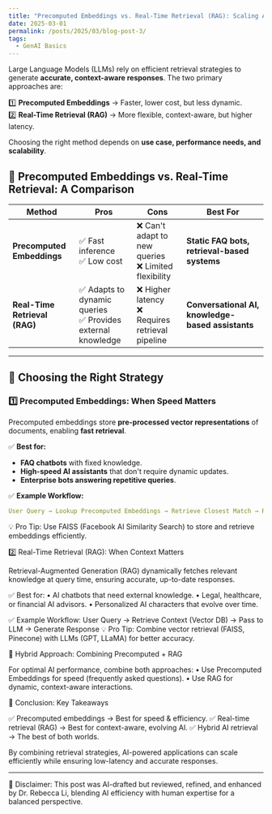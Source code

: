 ```yaml
---
title: "Precomputed Embeddings vs. Real-Time Retrieval (RAG): Scaling AI Retrieval Strategies "
date: 2025-03-01
permalink: /posts/2025/03/blog-post-3/
tags:
  - GenAI Basics
---
```



Large Language Models (LLMs) rely on efficient retrieval strategies to generate **accurate, context-aware responses**. The two primary approaches are:  

1️⃣ **Precomputed Embeddings** → Faster, lower cost, but less dynamic.  
2️⃣ **Real-Time Retrieval (RAG)** → More flexible, context-aware, but higher latency.  

Choosing the right method depends on **use case, performance needs, and scalability**.  


## **🔹 Precomputed Embeddings vs. Real-Time Retrieval: A Comparison**  

| **Method** | **Pros** | **Cons** | **Best For** |
|-----------|---------|---------|-------------|
| **Precomputed Embeddings** | ✅ Fast inference <br> ✅ Low cost | ❌ Can't adapt to new queries <br> ❌ Limited flexibility | **Static FAQ bots, retrieval-based systems** |
| **Real-Time Retrieval (RAG)** | ✅ Adapts to dynamic queries <br> ✅ Provides external knowledge | ❌ Higher latency <br> ❌ Requires retrieval pipeline | **Conversational AI, knowledge-based assistants** |

---

## **🔹 Choosing the Right Strategy**  

### **1️⃣ Precomputed Embeddings: When Speed Matters**  
Precomputed embeddings store **pre-processed vector representations** of documents, enabling **fast retrieval**.  

✅ **Best for:**  
- **FAQ chatbots** with fixed knowledge.  
- **High-speed AI assistants** that don't require dynamic updates.  
- **Enterprise bots answering repetitive queries**.  

✅ **Example Workflow:**  
```yaml
User Query → Lookup Precomputed Embeddings → Retrieve Closest Match → Response
```
💡 Pro Tip: Use FAISS (Facebook AI Similarity Search) to store and retrieve embeddings efficiently.


2️⃣ Real-Time Retrieval (RAG): When Context Matters

Retrieval-Augmented Generation (RAG) dynamically fetches relevant knowledge at query time, ensuring accurate, up-to-date responses.

✅ Best for:
	•	AI chatbots that need external knowledge.
	•	Legal, healthcare, or financial AI advisors.
	•	Personalized AI characters that evolve over time.

✅ Example Workflow:
User Query → Retrieve Context (Vector DB) → Pass to LLM → Generate Response
💡 Pro Tip: Combine vector retrieval (FAISS, Pinecone) with LLMs (GPT, LLaMA) for better accuracy.

🔹 Hybrid Approach: Combining Precomputed + RAG

For optimal AI performance, combine both approaches:
	•	Use Precomputed Embeddings for speed (frequently asked questions).
	•	Use RAG for dynamic, context-aware interactions.

🚀 Conclusion: Key Takeaways

✅ Precomputed embeddings → Best for speed & efficiency.
✅ Real-time retrieval (RAG) → Best for context-aware, evolving AI.
✅ Hybrid AI retrieval → The best of both worlds.

By combining retrieval strategies, AI-powered applications can scale efficiently while ensuring low-latency and accurate responses.


---
🤖 Disclaimer: This post was AI-drafted but reviewed, refined, and enhanced by Dr. Rebecca Li, blending AI efficiency with human expertise for a balanced perspective.
